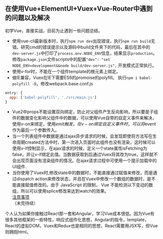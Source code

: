 ## 在使用Vue+ElementUI+Vuex+Vue-Router中遇到的问题以及解决  
初学Vue，直接实战，目前为止遇到一些问题总结。  
* 使用vue-cli最新版本时，执行`npm run dev`出现错误，执行`npm run build`无错。研究cmd的错误提示以及源码中build文件夹下的代码，最后在其中的`dev-server.js`中打印了`process.env.NODE_ENV`信息，结果显示`production`。修改`package.json`文件scripts中的配置`"dev": "set NODE_ENV=development&&node build/dev-server.js",` 开发模式正常执行。  
* 使用v-for时，不能在一个组件template的根元素上绑定。  
* 做IE兼容，Vuex在IE下需要ES6的promoise的polyfill。 执行`npm i babel-polyfill -D`，修改webpack.base.conf.js  
```js
entry: {
  app: ['babel-polyfill', './src/main.js']
}
```
* Vue2中props不能设置双向绑定，防止对父组件产生反向影响，所以要是子组件的数据变化影响父组件中的数据，可以使用Vue自带的自定义事件来解决，使用v-on来绑定，使用$emit触发，在v-on绑定自定义事件时，可以将$event作为最后一个参数传入。  
* 当一个列表组件中数据是通过ajax异步请求的时候，会发现即使将方法写在生命周期created方法中时，第一次进入页面时此组件也没有渲染，这时候可以使用v-if控制显示，在ajax请求的时候，定义一个state属性isFetching为false，并让v-if绑定此值。当数据获取到后通过Vuex将其改为true，这样就不会出现页面没有渲染组件的情况。在ajax请求过程中可使用一个提示加载中的UI组件.  
* 当你使用了Vuex时,修改state中的数据时，不能直接通过赋值来修改，而是通过dispatch action来修改状态，并且在Vuex中修改一个数组的数据时，是不能直接赋值修改的。由于 JavaScript 的限制， Vue 不能检测以下变动的数组，所以可以使用splice修改来达到watch的效果。  
[注意事项](https://cn.vuejs.org/v2/guide/list.html#注意事项)  
（未完待续）  


个人认为如果你接触过React那一套和Angular，学习Vue成本很低。因为Vue有很多其他框架的一些特性，响应式组件化思想，Angular的指令，template，React的虚拟DOM，Vuex和Redux也是相同的思想，React需要用JSX写，但Vue则拥抱html。
